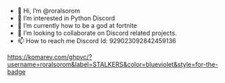 - 👋 Hi, I’m @roralsorom
- 👀 I’m interested in Python Discord
- 🌱 I’m currently how to be a god at fortnite
- 💞️ I’m looking to collaborate on Discord related projects.
- 📫 How to reach me Discord Id: 929023092842459136

<!---
roralsorom/roralsorom is a ✨ special ✨ repository because its `README.md` (this file) appears on your GitHub profile.
You can click the Preview link to take a look at your changes.
--->
https://komarev.com/ghpvc/?username=roralsorom&label=STALKERS&color=blueviolet&style=for-the-badge
